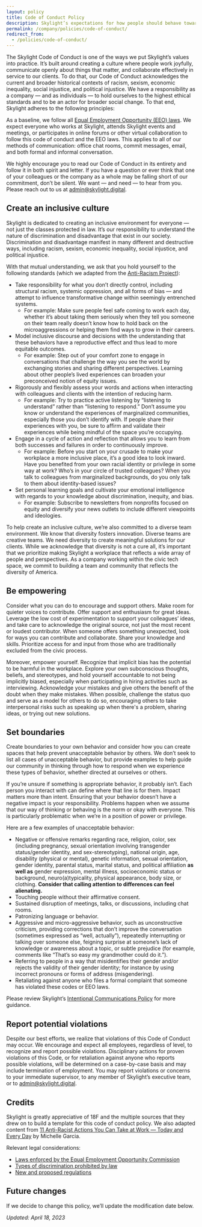 ```yaml
---
layout: policy
title: Code of Conduct Policy
description: Skylight’s expectations for how people should behave toward one another.
permalink: /company/policies/code-of-conduct/
redirect_from:
  - /policies/code-of-conduct/
---
```


<!-- Output copied to clipboard! -->

<!-----

You have some errors, warnings, or alerts. If you are using reckless mode, turn it off to see inline alerts.
* ERRORs: 3
* WARNINGs: 0
* ALERTS: 3

Conversion time: 0.625 seconds.


Using this Markdown file:

1. Paste this output into your source file.
2. See the notes and action items below regarding this conversion run.
3. Check the rendered output (headings, lists, code blocks, tables) for proper
   formatting and use a linkchecker before you publish this page.

Conversion notes:

* Docs to Markdown version 1.0β34
* Tue Apr 18 2023 07:56:22 GMT-0700 (PDT)
* Source doc: Code of Conduct Policy

ERROR:
undefined internal link to this URL: "#heading=h.cmu94g4d76e7".link text: Create an inclusive culture
?Did you generate a TOC with blue links?


ERROR:
undefined internal link to this URL: "#heading=h.m4z24ssfrz5l".link text: Be empowering
?Did you generate a TOC with blue links?


ERROR:
undefined internal link to this URL: "#heading=h.2m20nlyk7pgg".link text: Set boundaries
?Did you generate a TOC with blue links?


WARNING:
You have 6 H1 headings. You may want to use the "H1 -> H2" option to demote all headings by one level.

----->

The Skylight Code of Conduct is one of the ways we put Skylight’s values into practice. It’s built around creating a culture where people work joyfully, communicate openly about things that matter, and collaborate effectively in service to our clients. To do that, our Code of Conduct acknowledges the current and broader historical contexts of racism, sexism, economic inequality, social injustice, and political injustice. We have a responsibility as a company — and as individuals — to hold ourselves to the highest ethical standards and to be an actor for broader social change. To that end, Skylight adheres to the following principles:


As a baseline, we follow all [Equal Employment Opportunity (EEO) laws](https://www.eeoc.gov/sites/default/files/migrated_files/employers/eeoc_self_print_poster.pdf). We expect everyone who works at Skylight, attends Skylight events and meetings, or participates in online forums or other virtual collaboration to follow this code of conduct and the EEO laws. This applies to all of our methods of communication: office chat rooms, commit messages, email, and both formal and informal conversation. 

We highly encourage you to read our Code of Conduct in its entirety and follow it in both spirit and letter. If you have a question or ever think that one of your colleagues or the company as a whole may be falling short of our commitment, don’t be silent. We want — and need — to hear from you. Please reach out to us at [admin@skylight.digital](mailto:admin@skylight.digital). 


## Create an inclusive culture

Skylight is dedicated to creating an inclusive environment for everyone — not just the classes protected in law. It’s our responsibility to understand the nature of discrimination and disadvantage that exist in our society. Discrimination and disadvantage manifest in many different and destructive ways, including racism, sexism, economic inequality, social injustice, and political injustice. 

With that mutual understanding, we ask that you hold yourself to the following standards (which we adapted from the [Anti-Racism Project](https://www.antiracismproject.org/_files/ugd/111609_98d69d43a568427eac32e0fafd545fcd.pdf)):



* Take responsibility for what you don’t directly control, including structural racism, systemic oppression, and all forms of bias — and attempt to influence transformative change within seemingly entrenched systems.
    * For example: Make sure people feel safe coming to work each day, whether it’s about taking them seriously when they tell you someone on their team really doesn’t know how to hold back on the microaggressions or helping them find ways to grow in their careers. 
* Model inclusive discourse and decisions with the understanding that these behaviors have a reproductive effect and thus lead to more equitable outcomes.
    * For example: Step out of your comfort zone to engage in conversations that challenge the way you see the world by exchanging stories and sharing different perspectives. Learning about other people’s lived experiences can broaden your preconceived notion of equity issues.
* Rigorously and flexibly assess your words and actions when interacting with colleagues and clients with the intention of reducing harm.
    * For example: Try to practice active listening by “listening to understand” rather than “listening to respond.” Don’t assume you know or understand the experiences of marginalized communities, especially those you don’t identify with. If people share their experiences with you, be sure to affirm and validate their experiences while being mindful of the space you’re occupying.	
* Engage in a cycle of action and reflection that allows you to learn from both successes and failures in order to continuously improve.
    * For example: Before you start on your crusade to make your workplace a more inclusive place, it’s a good idea to look inward. Have you benefited from your own racial identity or privilege in some way at work? Who’s in your circle of trusted colleagues? When you talk to colleagues from marginalized backgrounds, do you only talk to them about identity-based issues?
* Set personal learning goals and cultivate your emotional intelligence with regards to your knowledge about discrimination, inequity, and bias.
    * For example: Subscribe to newsletters from nonprofits focused on equity and diversify your news outlets to include different viewpoints and ideologies. 

To help create an inclusive culture, we’re also committed to a diverse team environment. We know that diversity fosters innovation. Diverse teams are creative teams. We need diversity to create meaningful solutions for our clients. While we acknowledge that diversity is not a cure all, it’s important that we prioritize making Skylight a workplace that reflects a wide array of people and perspectives. As a company working within the civic tech space, we commit to building a team and community that reflects the diversity of America.


## Be empowering

Consider what you can do to encourage and support others. Make room for quieter voices to contribute. Offer support and enthusiasm for great ideas. Leverage the low cost of experimentation to support your colleagues’ ideas, and take care to acknowledge the original source, not just the most recent or loudest contributor. When someone offers something unexpected, look for ways you can contribute and collaborate. Share your knowledge and skills. Prioritize access for and input from those who are traditionally excluded from the civic process.

Moreover, empower yourself. Recognize that implicit bias has the potential to be harmful in the workplace. Explore your own subconscious thoughts, beliefs, and stereotypes, and hold yourself accountable to not being implicitly biased, especially when participating in hiring activities such as interviewing. Acknowledge your mistakes and give others the benefit of the doubt when they make mistakes. When possible, challenge the status quo and serve as a model for others to do so, encouraging others to take interpersonal risks such as speaking up when there's a problem, sharing ideas, or trying out new solutions.


## Set boundaries

Create boundaries to your own behavior and consider how you can create spaces that help prevent unacceptable behavior by others. We don’t seek to list all cases of unacceptable behavior, but provide examples to help guide our community in thinking through how to respond when we experience these types of behavior, whether directed at ourselves or others.

If you’re unsure if something is appropriate behavior, it probably isn’t. Each person you interact with can define where that line is for them. Impact matters more than intent. Ensuring that your behavior doesn’t have a negative impact is your responsibility. Problems happen when we assume that our way of thinking or behaving is the norm or okay with everyone. This is particularly problematic when we’re in a position of power or privilege.

Here are a few examples of unacceptable behavior:



* Negative or offensive remarks regarding race, religion, color, sex  (including pregnancy, sexual orientation involving transgender status/gender identity, and sex-stereotyping), national origin, age, disability (physical or mental), genetic information, sexual orientation, gender identity, parental status, marital status, and political affiliation **as well as** gender expression, mental illness, socioeconomic status or background, neuro(a)typicality, physical appearance, body size, or clothing. **Consider that calling attention to differences can feel alienating.**
* Touching people without their affirmative consent.
* Sustained disruption of meetings, talks, or discussions, including chat rooms.
* Patronizing language or behavior.
* Aggressive and micro-aggressive behavior, such as unconstructive criticism, providing corrections that don’t improve the conversation (sometimes expressed as “well, actually”), repeatedly interrupting or talking over someone else, feigning surprise at someone’s lack of knowledge or awareness about a topic, or subtle prejudice (for example, comments like “That’s so easy my grandmother could do it.”).
* Referring to people in a way that misidentifies their gender and/or rejects the validity of their gender identity; for instance by using incorrect pronouns or forms of address (misgendering).
* Retaliating against anyone who files a formal complaint that someone has violated these codes or EEO laws.

Please review Skylight’s [Intentional Communications Policy](/company/policies/intentional-communications/) for more guidance.


## Report potential violations

Despite our best efforts, we realize that violations of this Code of Conduct may occur. We encourage and expect all employees, regardless of level, to recognize and report possible violations. Disciplinary actions for proven violations of this Code, or for retaliation against anyone who reports possible violations, will be determined on a case-by-case basis and may include termination of employment. You may report violations or concerns to your immediate supervisor, to any member of Skylight’s executive team, or to [admin@skylight.digital](mailto:admin@skylight.digital). 


## Credits

Skylight is greatly appreciative of 18F and the multiple sources that they drew on to build a template for this code of conduct policy. We also adapted content from [11 Anti-Racist Actions You Can Take at Work — Today and Every Day](https://www.themuse.com/advice/anti-racist-actions-at-work) by Michelle Garcia.

Relevant legal considerations:



* [Laws enforced by the Equal Employment Opportunity Commission](https://www.eeoc.gov/statutes/laws-enforced-eeoc)
* [Types of discrimination prohibited by law](https://www.eeoc.gov/laws/types/)
* [New and proposed regulations](https://www.eeoc.gov/laws/regulations/index.cfm)


## Future changes

If we decide to change this policy, we’ll update the modification date below.

*Updated: April 18, 2023*
